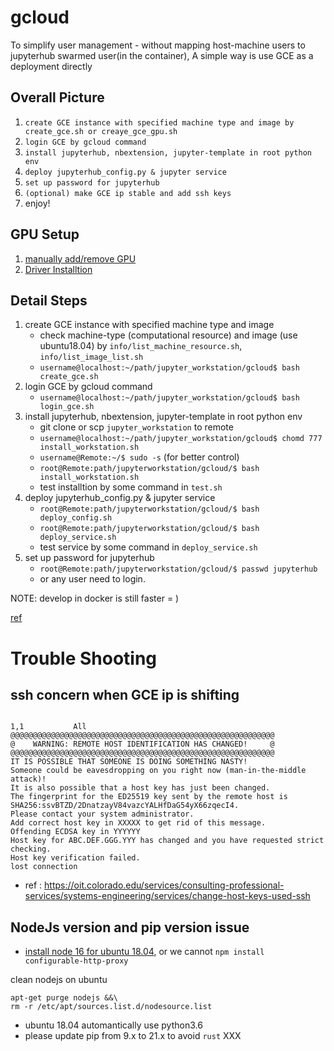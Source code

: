 # gcloud

To simplify user management - without mapping host-machine users to jupyterhub swarmed user(in the container), A simple way is use GCE as a deployment directly


## Overall Picture

1. `create GCE instance with specified machine type and image by create_gce.sh or creaye_gce_gpu.sh` 
2. `login GCE by gcloud command`
3. `install jupyterhub, nbextension, jupyter-template in root python env`
4. `deploy jupyterhub_config.py & jupyter service`
5. `set up password for jupyterhub`
6. `(optional) make GCE ip stable and add ssh keys`
7. enjoy!

## GPU Setup

1. [manually add/remove GPU](https://cloud.google.com/compute/docs/gpus/add-remove-gpus#api)
2. [Driver Installtion](https://github.com/GoogleCloudPlatform/compute-gpu-installation)


## Detail Steps

1. create GCE instance with specified machine type and image
   - check machine-type (computational resource) and image (use ubuntu18.04) by `info/list_machine_resource.sh`, `info/list_image_list.sh`
   - `username@localhost:~/path/jupyter_workstation/gcloud$ bash create_gce.sh`
2. login GCE by gcloud command
   - `username@localhost:~/path/jupyter_workstation/gcloud$ bash login_gce.sh`
3. install jupyterhub, nbextension, jupyter-template in root python env
   - git clone or scp `jupyter_workstation` to remote
   - `username@localhost:~/path/jupyter_workstation/gcloud$ chomd 777 install_workstation.sh`
   - `username@Remote:~/$ sudo -s` (for better control)
   -  `root@Remote:path/jupyterworkstation/gcloud/$ bash install_workstation.sh`
   -  test installtion by some command in `test.sh`
4. deploy jupyterhub_config.py & jupyter service 
   - `root@Remote:path/jupyterworkstation/gcloud/$ bash deploy_config.sh` 
   - `root@Remote:path/jupyterworkstation/gcloud/$ bash deploy_service.sh`
   - test service by some command in `deploy_service.sh`
5. set up password for jupyterhub
   - `root@Remote:path/jupyterworkstation/gcloud/$ passwd jupyterhub`
   - or any user need to login. 

NOTE: develop in docker is still faster = )

[ref](https://medium.com/google-cloud/containerized-jupyter-notebooks-on-gpu-on-google-cloud-8e86ef7f31e9)

# Trouble Shooting
## ssh concern when GCE ip is shifting

```
                                                                                                                                                                                                    1,1           All
@@@@@@@@@@@@@@@@@@@@@@@@@@@@@@@@@@@@@@@@@@@@@@@@@@@@@@@@@@@
@    WARNING: REMOTE HOST IDENTIFICATION HAS CHANGED!     @
@@@@@@@@@@@@@@@@@@@@@@@@@@@@@@@@@@@@@@@@@@@@@@@@@@@@@@@@@@@
IT IS POSSIBLE THAT SOMEONE IS DOING SOMETHING NASTY!
Someone could be eavesdropping on you right now (man-in-the-middle attack)!
It is also possible that a host key has just been changed.
The fingerprint for the ED25519 key sent by the remote host is
SHA256:ssvBTZD/2DnatzayV84vazcYALHfDaG54yX66zqecI4.
Please contact your system administrator.
Add correct host key in XXXXX to get rid of this message.
Offending ECDSA key in YYYYYY
Host key for ABC.DEF.GGG.YYY has changed and you have requested strict checking.
Host key verification failed.
lost connection
```

* ref : https://oit.colorado.edu/services/consulting-professional-services/systems-engineering/services/change-host-keys-used-ssh

## NodeJs version and pip version issue

* [install node 16 for ubuntu 18.04](https://github.com/nodesource/distributions#deb), or we cannot `npm install configurable-http-proxy`

clean nodejs on ubuntu

```
apt-get purge nodejs &&\
rm -r /etc/apt/sources.list.d/nodesource.list
```

* ubuntu 18.04 automantically use python3.6
* please update pip from 9.x to 21.x to avoid `rust` XXX